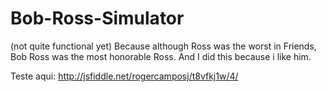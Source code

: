 # Bob-Ross-Simulator
(not quite functional yet) Because although Ross was the worst in Friends, Bob Ross was the most honorable Ross. And I did this because i like him.

Teste aqui:
http://jsfiddle.net/rogercamposj/t8vfkj1w/4/
